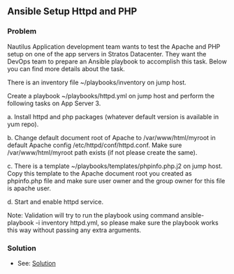 ## Ansible Setup Httpd and PHP

### Problem

Nautilus Application development team wants to test the Apache and PHP setup on one of the app servers in Stratos Datacenter. They want the DevOps team to prepare an Ansible playbook to accomplish this task. Below you can find more details about the task.


There is an inventory file ~/playbooks/inventory on jump host.


Create a playbook ~/playbooks/httpd.yml on jump host and perform the following tasks on App Server 3.


a. Install httpd and php packages (whatever default version is available in yum repo).


b. Change default document root of Apache to /var/www/html/myroot in default Apache config /etc/httpd/conf/httpd.conf. Make sure /var/www/html/myroot path exists (if not please create the same).


c. There is a template ~/playbooks/templates/phpinfo.php.j2 on jump host. Copy this template to the Apache document root you created as phpinfo.php file and make sure user owner and the group owner for this file is apache user.


d. Start and enable httpd service.


Note: Validation will try to run the playbook using command ansible-playbook -i inventory httpd.yml, so please make sure the playbook works this way without passing any extra arguments.

### Solution

- See: [Solution](./httpd.yaml)
